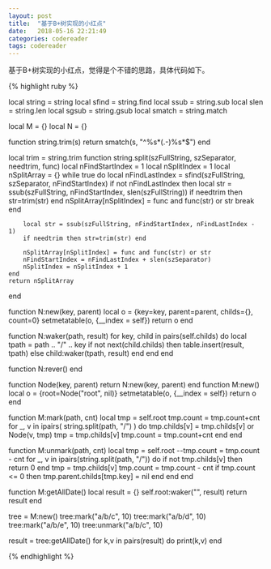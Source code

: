 ```yaml
---
layout: post
title:  "基于B+树实现的小红点"
date:   2018-05-16 22:21:49
categories: codereader
tags: codereader
---
```


基于B+树实现的小红点，觉得是个不错的思路，具体代码如下。

{% highlight ruby %}

local string = string
local sfind = string.find
local ssub  = string.sub
local slen  = string.len
local sgsub = string.gsub
local smatch = string.match

local M = {}
local N = {}

function string.trim(s)
    return smatch(s, "^%s*(.-)%s*$")
end

local trim = string.trim
function string.split(szFullString, szSeparator, needtrim, func)
    local nFindStartIndex = 1
    local nSplitIndex = 1
    local nSplitArray = {}
    while true do
        local nFindLastIndex = sfind(szFullString, szSeparator, nFindStartIndex)
        if not nFindLastIndex then
            local str = ssub(szFullString, nFindStartIndex, slen(szFullString))
            if needtrim then str=trim(str) end
            nSplitArray[nSplitIndex] = func and func(str) or str
            break
        end

        local str = ssub(szFullString, nFindStartIndex, nFindLastIndex - 1)
        if needtrim then str=trim(str) end

        nSplitArray[nSplitIndex] = func and func(str) or str
        nFindStartIndex = nFindLastIndex + slen(szSeparator)
        nSplitIndex = nSplitIndex + 1
    end
    return nSplitArray
end

function N:new(key, parent)
	local o = {key=key, parent=parent, childs={}, count=0}
	setmetatable(o, {__index = self})
	return o
end

function N:waker(path, result)
	for key, child in pairs(self.childs) do 
		local tpath = path .. "/" .. key
		if not next(child.childs) then
			table.insert(result, tpath)
		else
			child:waker(tpath, result)
		end
	end
end

function N:rever()
end

function Node(key, parent)
	return N:new(key, parent)
end
function M:new()
	local o = {root=Node("root", nil)}
	setmetatable(o, {__index = self})
	return o
end

function M:mark(path, cnt)
	local tmp = self.root
	tmp.count = tmp.count+cnt
	for _, v in ipairs( string.split(path, "/") ) do
		tmp.childs[v] = tmp.childs[v] or Node(v, tmp)
		tmp = tmp.childs[v]
		tmp.count = tmp.count+cnt
	end
end

function M:unmark(path, cnt)
	local tmp = self.root
	--tmp.count = tmp.count - cnt
	for _, v in ipairs(string.split(path, "/")) do 
		if not tmp.childs[v] then
			return 0 
		end
		tmp = tmp.childs[v]
		tmp.count = tmp.count - cnt
		if tmp.count <= 0 then 
			tmp.parent.childs[tmp.key] = nil
		end
	end
end

function M:getAllDate()
	local result = {}
	self.root:waker("", result)
	return result
end

tree = M:new()
tree:mark("a/b/c", 10)
tree:mark("a/b/d", 10)
tree:mark("a/b/e", 10)
tree:unmark("a/b/c", 10)

result = tree:getAllDate()
for k,v in pairs(result) do 
	print(k,v)
end

{% endhighlight %}